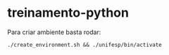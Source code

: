 treinamento-python
==================

Para criar ambiente basta rodar:

```
./create_environment.sh && ./unifesp/bin/activate
```

